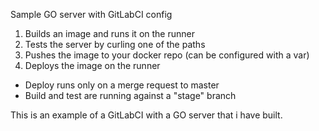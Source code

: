 Sample GO server with GitLabCI config

1. Builds an image and runs it on the runner
2. Tests the server by curling one of the paths
3. Pushes the image to your docker repo (can be configured with a var)
4. Deploys the image on the runner 

- Deploy runs only on a merge request to master
- Build and test are running against a "stage" branch

This is an example of a GitLabCI with a GO server that i have built.
